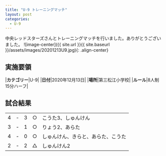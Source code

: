```yaml
---
title: "U-9 トレーニングマッチ"
layout: post
categories:
  - U-9
---
```


中央レッドスターズさんとトレーニングマッチを行いました。ありがとうございました。
![image-center]({{ site.url }}{{ site.baseurl }}/assets/images/20201213U9.jpg){: .align-center}

## 実施要領

|**カテゴリー**|U-9|
|**日付**|2020年12月13日|
|**場所**|第三松江小学校|
|**ルール**|8人制15分ハーフ|

## 試合結果

|    |   |    |         |    |
|:--:|:-:|:--:|:--:|:--------|
|    4| - |   3|○|こうた3、しゅんけん|
|    3| - |   1|○|りょう2、あらた|
|    4| - |   0|○|しゅんけん、きらと、あらた、こうた|
|    2| - |   2|△|しゅんけん2|
